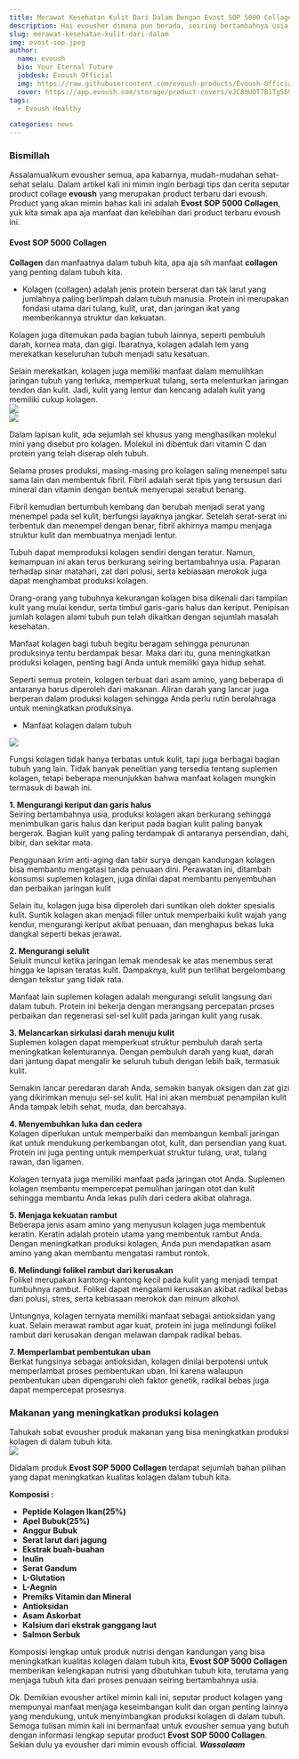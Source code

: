 ```yaml
---
title: Merawat Kesehatan Kulit Dari Dalam Dengan Evost SOP 5000 Collagen
description: Hai evousher dimana pun berada, seiring bertambahnya usia tidak bisa dipungkiri penuaan pada regenerasi kulit kita semakin nyata, evoush kali ini ada solusi product yang mampu memberikan asupan baik bagi regenerasi kulit kita seiring pertambahan usia.
slug: merawat-kesehatan-kulit-dari-dalam
img: evost-sop.jpeg
author:
  name: evoush
  bio: Your Eternal Future
  jobdesk: Evoush Official
  img: https://raw.githubusercontent.com/evoush-products/Evoush-Official-Website/master/static/icon_128.png
  cover: https://app.evoush.com/storage/product-covers/eJC8hUOT7B1Tg56943hWhsI9KMH8k7CdRe2OFDbo.jpg
tags:
  - Evoush Healthy

categories: news
---  
```


### Bismillah  
Assalamualikum evousher semua, apa kabarnya, mudah-mudahan sehat-sehat selalu. Dalam artikel kali ini mimin ingin berbagi tips dan cerita seputar product collage **evoush** yang merupakan product terbaru dari evoush. Product yang akan mimin bahas kali ini adalah **Evost SOP 5000 Collagen**, yuk kita simak apa aja manfaat dan kelebihan dari product terbaru evoush ini.  

#### Evost SOP 5000 Collagen  
**Collagen** dan manfaatnya dalam tubuh kita, apa aja sih manfaat **collagen** yang penting dalam tubuh kita.  

- Kolagen (collagen) adalah jenis protein berserat dan tak larut yang jumlahnya paling berlimpah dalam tubuh manusia. Protein ini merupakan fondasi utama dari tulang, kulit, urat, dan jaringan ikat yang memberikannya struktur dan kekuatan.

Kolagen juga ditemukan pada bagian tubuh lainnya, seperti pembuluh darah, kornea mata, dan gigi. Ibaratnya, kolagen adalah lem yang merekatkan keseluruhan tubuh menjadi satu kesatuan.

Selain merekatkan, kolagen juga memiliki manfaat dalam memulihkan jaringan tubuh yang terluka, memperkuat tulang, serta melenturkan jaringan tendon dan kulit. Jadi, kulit yang lentur dan kencang adalah kulit yang memiliki cukup kolagen.  
<img src="https://raw.githubusercontent.com/evoush122/bahan_evoush/main/bahan_gallery/image/new_products/5.jpeg" class="img-fluid"/>  
<img src="https://cdn.hellosehat.com/wp-content/uploads/2019/12/Jangan-Wajah-Saja-Kulit-Badan-Juga-Perlu-Eksofiliasi-700x467.jpg" class="img-fluid"/>  

Dalam lapisan kulit, ada sejumlah sel khusus yang menghasilkan molekul mini yang disebut pro kolagen. Molekul ini dibentuk dari vitamin C dan protein yang telah diserap oleh tubuh.

Selama proses produksi, masing-masing pro kolagen saling menempel satu sama lain dan membentuk fibril. Fibril adalah serat tipis yang tersusun dari mineral dan vitamin dengan bentuk menyerupai serabut benang.

Fibril kemudian bertumbuh kembang dan berubah menjadi serat yang menempel pada sel kulit, berfungsi layaknya jangkar. Setelah serat-serat ini terbentuk dan menempel dengan benar, fibril akhirnya mampu menjaga struktur kulit dan membuatnya menjadi lentur.

Tubuh dapat memproduksi kolagen sendiri dengan teratur. Namun, kemampuan ini akan terus berkurang seiring bertambahnya usia. Paparan terhadap sinar matahari, zat dari polusi, serta kebiasaan merokok juga dapat menghambat produksi kolagen.

Orang-orang yang tubuhnya kekurangan kolagen bisa dikenali dari tampilan kulit yang mulai kendur, serta timbul garis-garis halus dan keriput. Penipisan jumlah kolagen alami tubuh pun telah dikaitkan dengan sejumlah masalah kesehatan.

Manfaat kolagen bagi tubuh begitu beragam sehingga penurunan produksinya tentu berdampak besar. Maka dari itu, guna meningkatkan produksi kolagen, penting bagi Anda untuk memiliki gaya hidup sehat.

Seperti semua protein, kolagen terbuat dari asam amino, yang beberapa di antaranya harus diperoleh dari makanan. Aliran darah yang lancar juga berperan dalam produksi kolagen sehingga Anda perlu rutin berolahraga untuk meningkatkan produksinya.  

- Manfaat kolagen dalam tubuh  
<img src="https://raw.githubusercontent.com/evoush122/bahan_evoush/main/bahan_gallery/image/new_products/639ee5eb-264b-433a-8924-b3622c7e2390.jpg" class="img-fluid"/>  

Fungsi kolagen tidak hanya terbatas untuk kulit, tapi juga berbagai bagian tubuh yang lain. Tidak banyak penelitian yang tersedia tentang suplemen kolagen, tetapi beberapa menunjukkan bahwa manfaat kolagen mungkin termasuk di bawah ini.  

**1. Mengurangi keriput dan garis halus**  
Seiring bertambahnya usia, produksi kolagen akan berkurang sehingga menimbulkan garis halus dan keriput pada bagian kulit paling banyak bergerak. Bagian kulit yang paling terdampak di antaranya persendian, dahi, bibir, dan sekitar mata.

Penggunaan krim anti-aging dan tabir surya dengan kandungan kolagen bisa membantu mengatasi tanda penuaan dini. Perawatan ini, ditambah konsumsi suplemen kolagen, juga dinilai dapat membantu penyembuhan dan perbaikan jaringan kulit

Selain itu, kolagen juga bisa diperoleh dari suntikan oleh dokter spesialis kulit. Suntik kolagen akan menjadi filler untuk memperbaiki kulit wajah yang kendur, mengurangi keriput akibat penuaan, dan menghapus bekas luka dangkal seperti bekas jerawat.  

**2. Mengurangi selulit**  
Selulit muncul ketika jaringan lemak mendesak ke atas menembus serat hingga ke lapisan teratas kulit. Dampaknya, kulit pun terlihat bergelombang dengan tekstur yang tidak rata.

Manfaat lain suplemen kolagen adalah mengurangi selulit langsung dari dalam tubuh. Protein ini bekerja dengan merangsang percepatan proses perbaikan dan regenerasi sel-sel kulit pada jaringan kulit yang rusak.  

**3. Melancarkan sirkulasi darah menuju kulit**  
Suplemen kolagen dapat memperkuat struktur pembuluh darah serta meningkatkan kelenturannya. Dengan pembuluh darah yang kuat, darah dari jantung dapat mengalir ke seluruh tubuh dengan lebih baik, termasuk kulit.

Semakin lancar peredaran darah Anda, semakin banyak oksigen dan zat gizi yang dikirimkan menuju sel-sel kulit. Hal ini akan membuat penampilan kulit Anda tampak lebih sehat, muda, dan bercahaya.  

**4. Menyembuhkan luka dan cedera**  
Kolagen diperlukan untuk memperbaiki dan membangun kembali jaringan ikat untuk mendukung perkembangan otot, kulit, dan persendian yang kuat. Protein ini juga penting untuk memperkuat struktur tulang, urat, tulang rawan, dan ligamen.

Kolagen ternyata juga memiliki manfaat pada jaringan otot Anda. Suplemen kolagen membantu mempercepat pemulihan jaringan otot dan kulit sehingga membantu Anda lekas pulih dari cedera akibat olahraga.  

**5. Menjaga kekuatan rambut**  
Beberapa jenis asam amino yang menyusun kolagen juga membentuk keratin. Keratin adalah protein utama yang membentuk rambut Anda. Dengan meningkatkan produksi kolagen, Anda pun mendapatkan asam amino yang akan membantu mengatasi rambut rontok.  

**6. Melindungi folikel rambut dari kerusakan**  
Folikel merupakan kantong-kantong kecil pada kulit yang menjadi tempat tumbuhnya rambut. Folikel dapat mengalami kerusakan akibat radikal bebas dari polusi, stres, serta kebiasaan merokok dan minum alkohol.

Untungnya, kolagen ternyata memiliki manfaat sebagai antioksidan yang kuat. Selain merawat rambut agar kuat, protein ini juga melindungi folikel rambut dari kerusakan dengan melawan dampak radikal bebas.  

**7. Memperlambat pembentukan uban**  
Berkat fungsinya sebagai antioksidan, kolagen dinilai berpotensi untuk memperlambat proses pembentukan uban. Ini karena walaupun pembentukan uban dipengaruhi oleh faktor genetik, radikal bebas juga dapat mempercepat prosesnya.  

### Makanan yang meningkatkan produksi kolagen  
Tahukah sobat evousher produk makanan yang bisa meningkatkan produksi kolagen di dalam tubuh kita.  
<img src="https://raw.githubusercontent.com/evoush122/bahan_evoush/main/bahan_gallery/image/new_products/4.jpg" class="img-fluid" />  

Didalam produk **Evost SOP 5000 Collagen** terdapat sejumlah bahan pilihan yang dapat meningkatkan kualitas kolagen dalam tubuh kita.  

**Komposisi :**  
- **Peptide Kolagen Ikan(25%)**  
- **Apel Bubuk(25%)**  
- **Anggur Bubuk**  
- **Serat larut dari jagung**  
- **Ekstrak buah-buahan**  
- **Inulin**  
- **Serat Gandum**  
- **L-Glutation**  
- **L-Aegnin**  
- **Premiks Vitamin dan Mineral**  
- **Antioksidan**  
- **Asam Askorbat**  
- **Kalsium dari ekstrak ganggang laut**  
- **Salmon Serbuk**  

Komposisi lengkap untuk produk nutrisi dengan kandungan yang bisa meningkatkan kualitas kolagen dalam tubuh kita, **Evost SOP 5000 Collagen** memberikan kelengkapan nutrisi yang dibutuhkan tubuh kita, terutama yang menjaga tubuh kita dari proses penuaan seiring bertambahnya usia.  

Ok. Demikian evousher artikel mimin kali ini, seputar product kolagen yang mempunyai manfaat menjaga keseimbangan kulit dan organ penting lainnya yang mendukung, untuk menyimbangkan produksi kolagen di dalam tubuh. Semoga tulisan mimin kali ini bermanfaat untuk evousher semua yang butuh dengan informasi lengkap seputar product **Evost SOP 5000 Collagen**. Sekian dulu ya evousher dari mimin evoush official. ***Wassalaam***



